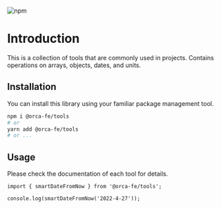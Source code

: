 ![npm](https://img.shields.io/npm/v/@orca-fe/tools.svg)

# Introduction

This is a collection of tools that are commonly used in projects. Contains operations on arrays, objects, dates, and units.

## Installation

You can install this library using your familiar package management tool.

```bash
npm i @orca-fe/tools
# or
yarn add @orca-fe/tools
# or ...
```

## Usage

Please check the documentation of each tool for details.

```tsx | pure
import { smartDateFromNow } from '@orca-fe/tools';

console.log(smartDateFromNow('2022-4-27'));
```
